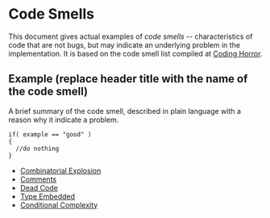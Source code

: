 # Code Smells

This document gives actual examples of *code smells* -- characteristics of code that are not bugs, but may indicate an underlying problem in the implementation. It is based on the code smell list compiled at [Coding Horror](https://blog.codinghorror.com/code-smells/).

## Example (replace header title with the name of the code smell)

A brief summary of the code smell, described in plain language with a reason why it indicate a problem.

```{programming-language}
if( example == "good" )
{
  //do nothing
}
```
* [Combinatorial Explosion](combinatorial-explosion.md)
* [Comments](comments.md)
* [Dead Code](dead-code.md)
* [Type Embedded](type-embed.md)
* [Conditional Complexity](conditional-complexity.md)
